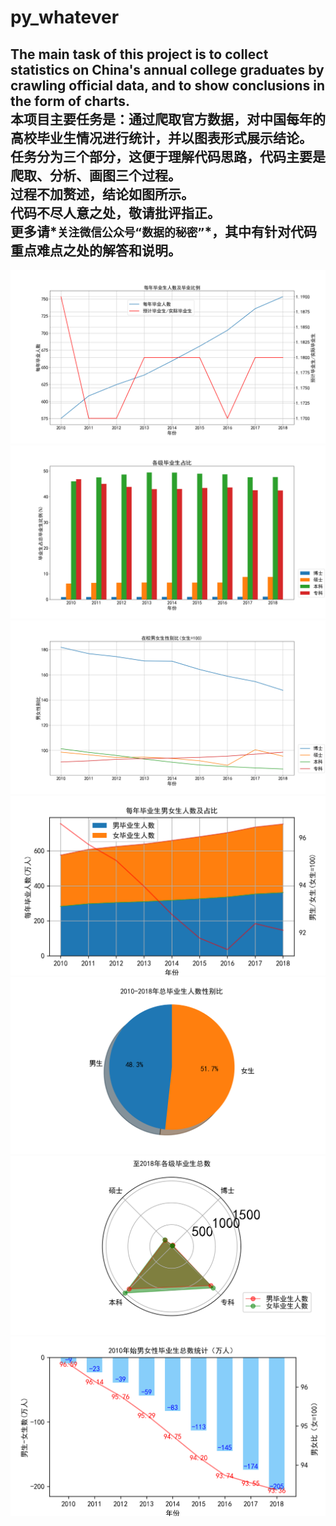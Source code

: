 # py_whatever
The main task of this project is to collect statistics on China's annual college graduates by crawling official data, and to show conclusions in the form of charts.  
本项目主要任务是：通过爬取官方数据，对中国每年的高校毕业生情况进行统计，并以图表形式展示结论。  
任务分为三个部分，这便于理解代码思路，代码主要是爬取、分析、画图三个过程。  
过程不加赘述，结论如图所示。  
代码不尽人意之处，敬请批评指正。  
更多请*`关注微信公众号“数据的秘密”`*，其中有针对代码重点难点之处的解答和说明。 
--- 
![image](https://github.com/nature1949/py_whatever/blob/master/result_picture/每年毕业生人数统计.png)  
![image](https://github.com/nature1949/py_whatever/blob/master/result_picture/各学历毕业生占比.png)  
![image](https://github.com/nature1949/py_whatever/blob/master/result_picture/在校学生性别比.png)  
![image](https://github.com/nature1949/py_whatever/blob/master/result_picture/每年毕业男女人数及占比.png)  
![image](https://github.com/nature1949/py_whatever/blob/master/result_picture/2010-2018毕业生性别比.png)  
![image](https://github.com/nature1949/py_whatever/blob/master/result_picture/至2018年不同学历毕业生对比.png)  
![image](https://github.com/nature1949/py_whatever/blob/master/result_picture/2010年以来男女毕业生统计.png)  
